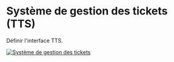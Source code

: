 # Système de gestion des tickets (TTS)

Définir l'interface TTS.

[![Système de gestion des tickets](../../../assets/images/en/system-administration/administration/import-and-interfaces/tts/1-tts.png)](../../../assets/images/en/system-administration/administration/import-and-interfaces/tts/1-tts.png)